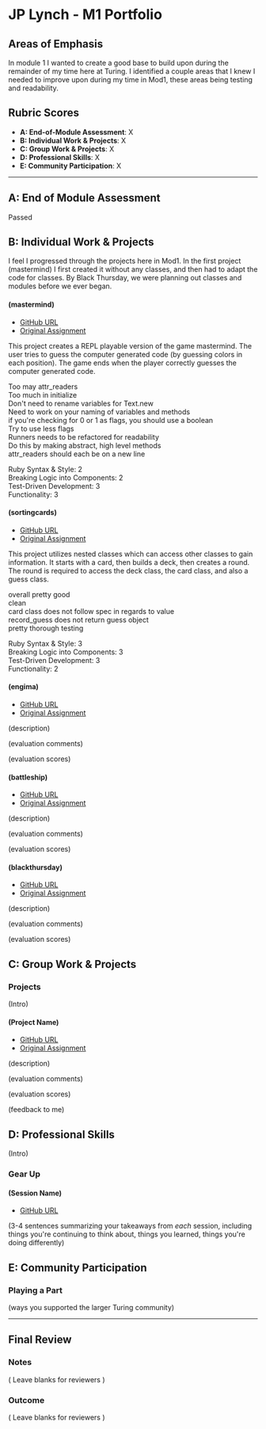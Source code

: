 # JP Lynch - M1 Portfolio

## Areas of Emphasis

In module 1 I wanted to create a good base to build upon during the remainder of my time here at Turing.  I identified a couple areas that I knew I needed to improve upon during my time in Mod1, these areas being testing and readability.

## Rubric Scores

* **A: End-of-Module Assessment**: X
* **B: Individual Work & Projects**: X
* **C: Group Work & Projects**: X
* **D: Professional Skills**: X
* **E: Community Participation**: X

-----------------------

## A: End of Module Assessment

Passed


## B: Individual Work & Projects

I feel I progressed through the projects here in Mod1. In the first project (mastermind) I first created it without any classes, and then had to adapt the code for classes.  By Black Thursday, we were planning out classes and modules before we ever began.

#### (mastermind)

* [GitHub URL](https://github.com/JPLynch35/mastermind)
* [Original Assignment](http://backend.turing.io/module1/projects/mastermind)

This project creates a REPL playable version of the game mastermind.  The user tries to guess the computer generated code (by guessing colors in each position).  The game ends when the player correctly guesses the computer generated code.

Too may attr_readers  
Too much in initialize  
Don't need to rename variables for Text.new  
Need to work on your naming of variables and methods  
if you're checking for 0 or 1 as flags, you should use a boolean  
Try to use less flags  
Runners needs to be refactored for readability  
Do this by making abstract, high level methods  
attr_readers should each be on a new line  

Ruby Syntax & Style: 2  
Breaking Logic into Components: 2  
Test-Driven Development: 3  
Functionality: 3  

#### (sortingcards)

* [GitHub URL](https://github.com/JPLynch35/SortingCards)
* [Original Assignment](http://backend.turing.io/module1/projects/sorting_cards)

This project utilizes nested classes which can access other classes to gain information.  It starts with a card, then builds a deck, then creates a round.  The round is required to access the deck class, the card class, and also a guess class.

overall pretty good  
clean  
card class does not follow spec in regards to value  
record_guess does not return guess object  
pretty thorough testing  

Ruby Syntax & Style: 3  
Breaking Logic into Components: 3  
Test-Driven Development: 3  
Functionality: 2  

#### (engima)

* [GitHub URL](https://github.com/MLuce/Enigma)
* [Original Assignment](http://backend.turing.io/module1/projects/enigma)

(description)

(evaluation comments)

(evaluation scores)

#### (battleship)

* [GitHub URL](https://github.com/JPLynch35/Battleship)
* [Original Assignment](http://backend.turing.io/module1/projects/battleship#start-game-sequence)

(description)

(evaluation comments)

(evaluation scores)

#### (blackthursday)

* [GitHub URL](https://github.com/JPLynch35/black_thursday)
* [Original Assignment](http://backend.turing.io/module1/projects/black_thursday)

(description)

(evaluation comments)

(evaluation scores)

## C: Group Work & Projects

### Projects

(Intro)

#### (Project Name)

* [GitHub URL]()
* [Original Assignment]()

(description)

(evaluation comments)

(evaluation scores)

(feedback to me)

## D: Professional Skills
(Intro)

### Gear Up
#### (Session Name)

* [GitHub URL]()

(3-4 sentences summarizing your takeaways from _each_ session, including things you're continuing to think about, things you learned, things you're doing differently)

## E: Community Participation

### Playing a Part

(ways you supported the larger Turing community)

------------------

## Final Review

### Notes

( Leave blanks for reviewers )

### Outcome

( Leave blanks for reviewers )
